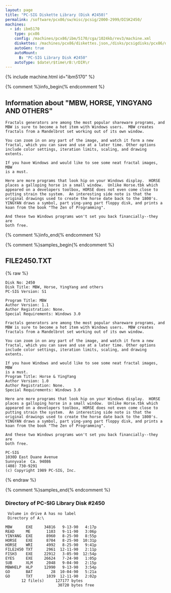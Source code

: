 ```yaml
---
layout: page
title: "PC-SIG Diskette Library (Disk #2450)"
permalink: /software/pcx86/sw/misc/pcsig/2000-2999/DISK2450/
machines:
  - id: ibm5170
    type: pcx86
    config: /machines/pcx86/ibm/5170/cga/1024kb/rev3/machine.xml
    diskettes: /machines/pcx86/diskettes.json,/disks/pcsigdisks/pcx86/diskettes.json
    autoGen: true
    autoMount:
      B: "PC-SIG Library Disk #2450"
    autoType: $date\r$time\rB:\rDIR\r
---
```


{% include machine.html id="ibm5170" %}

{% comment %}info_begin{% endcomment %}

## Information about "MBW, HORSE, YINGYANG AND OTHERS"

    Fractals generators are among the most popular shareware programs, and
    MBW is sure to become a hot item with Windows users.  MBW creates
    fractals from a Mandelbrot set working out of its own window.
    
    You can zoom in on any part of the image, and watch it form a new
    fractal, which you can save and use at a later time. Other options
    include color settings, iteration limits, scaling, and drawing extents.
    
    If you have Windows and would like to see some neat fractal images, MBW
    is a must.
    
    Here are more programs that look hip on your Windows display.  HORSE
    places a galloping horse in a small window.  Unlike Horse.tbk which
    appeared on a developers toolbox, HORSE does not even come close to
    putting strain the system.  An interesting side note is that the
    original drawings used to create the horse date back to the 1800's.
    YINGYAN draws a symbol, part ying-yang part floppy disk, and prints a
    koan from the book "The Zen of Programming".
    
    And these two Windows programs won't set you back financially--they are
    both free.
{% comment %}info_end{% endcomment %}

{% comment %}samples_begin{% endcomment %}

## FILE2450.TXT

{% raw %}
```
Disk No: 2450                                                           
Disk Title: MBW, Horse, YingYang and others                             
PC-SIG Version: S1                                                      
                                                                        
Program Title: MBW                                                      
Author Version: 1.1                                                     
Author Registration: None.                                              
Special Requirements: Windows 3.0                                       
                                                                        
Fractals generators are among the most popular shareware programs, and  
MBW is sure to become a hot item with Windows users.  MBW creates       
fractals from a Mandelbrot set working out of its own window.           
                                                                        
You can zoom in on any part of the image, and watch it form a new       
fractal, which you can save and use at a later time. Other options      
include color settings, iteration limits, scaling, and drawing extents. 
                                                                        
If you have Windows and would like to see some neat fractal images, MBW 
is a must.                                                              
Program Title: Horse & YingYang                                         
Author Version: 1.0                                                     
Author Registration: None.                                              
Special Requirements: Windows 3.0                                       
                                                                        
Here are more programs that look hip on your Windows display.  HORSE    
places a galloping horse in a small window.  Unlike Horse.tbk which     
appeared on a developers toolbox, HORSE does not even come close to     
putting strain the system.  An interesting side note is that the        
original drawings used to create the horse date back to the 1800's.     
YINGYAN draws a symbol, part ying-yang part floppy disk, and prints a   
koan from the book "The Zen of Programming".                            
                                                                        
And these two Windows programs won't set you back financially--they are 
both free.                                                              
                                                                        
PC-SIG                                                                  
1030D East Duane Avenue                                                 
Sunnyvale  Ca. 94086                                                    
(408) 730-9291                                                          
(c) Copyright 1989 PC-SIG, Inc.                                         
```
{% endraw %}

{% comment %}samples_end{% endcomment %}

### Directory of PC-SIG Library Disk #2450

     Volume in drive A has no label
     Directory of A:\

    MBW      EXE     34816   9-13-90   4:17p
    READ     ME       1103   9-11-90   3:06p
    YINYANG  EXE      8960   8-25-90   8:55p
    HORSE    EXE      8704   8-25-90  10:31p
    HORSE    WRI      4992   8-25-90   9:41p
    FILE2450 TXT      2961  12-11-90   2:11p
    FISH3    EXE     22912   3-05-90  12:54p
    EYES     EXE     26624   7-24-90   1:05p
    SUB      XLM      2048   9-04-90   2:15p
    MBWHELP  HLP     12990   9-13-90   3:54p
    GO       BAT        28  10-04-90   5:21a
    GO       TXT      1039  12-11-90   2:02p
           12 file(s)     127177 bytes
                           30720 bytes free
